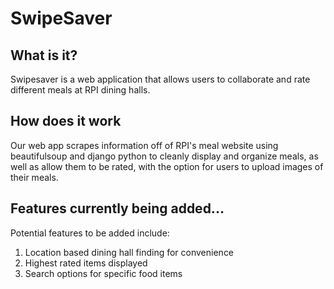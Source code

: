 # SwipeSaver

## What is it?
Swipesaver is a web application that allows users to collaborate and rate different meals at RPI dining halls.

## How does it work
Our web app scrapes information off of RPI's meal website using beautifulsoup and django python to cleanly display and organize meals, as well as allow them to be rated, with the option for users to upload images of their meals.

## Features currently being added...
Potential features to be added include:

1. Location based dining hall finding for convenience
2. Highest rated items displayed
3. Search options for specific food items




